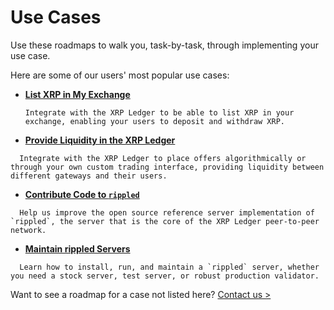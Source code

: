 # Use Cases

Use these roadmaps to walk you, task-by-task, through implementing your use case.

Here are some of our users' most popular use cases:

* **[List XRP in My Exchange](tutorial-listing-xrp.html)**

      Integrate with the XRP Ledger to be able to list XRP in your exchange, enabling your users to deposit and withdraw XRP.

* **[Provide Liquidity in the XRP Ledger](x)**
<!--{# TODO: link #}-->

      Integrate with the XRP Ledger to place offers algorithmically or through your own custom trading interface, providing liquidity between different gateways and their users.

* **[Contribute Code to `rippled`](x)**
<!--{# TODO: link #}-->

      Help us improve the open source reference server implementation of `rippled`, the server that is the core of the XRP Ledger peer-to-peer network.

* **[Maintain rippled Servers](x)**
<!--{# TODO: link #}-->

      Learn how to install, run, and maintain a `rippled` server, whether you need a stock server, test server, or robust production validator.

Want to see a roadmap for a case not listed here? [Contact us >](mailto:docs@ripple.com)
